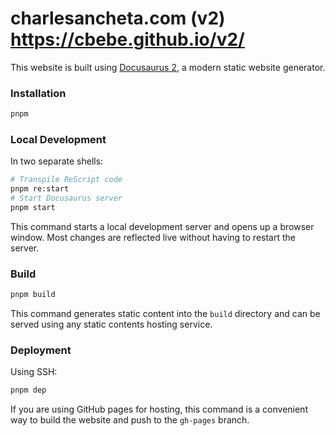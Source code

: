 # charlesancheta.com (v2) <https://cbebe.github.io/v2/>

This website is built using [Docusaurus 2](https://docusaurus.io/), a modern static website generator.

### Installation

```bash
pnpm
```

### Local Development

In two separate shells:

```bash
# Transpile ReScript code
pnpm re:start 
# Start Docusaurus server
pnpm start
```

This command starts a local development server and opens up a browser window. Most changes are reflected live without
having to restart the server.

### Build

```bash
pnpm build
```

This command generates static content into the `build` directory and can be served using any static contents hosting
service.

### Deployment

Using SSH:

```bash
pnpm dep
```

If you are using GitHub pages for hosting, this command is a convenient way to build the website and push to the
`gh-pages` branch.
